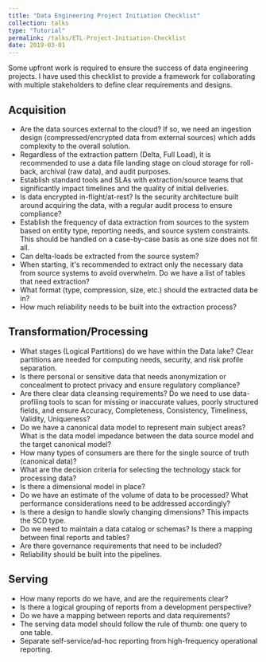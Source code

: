 ```yaml
---
title: "Data Engineering Project Initiation Checklist"
collection: talks
type: "Tutorial"
permalink: /talks/ETL-Project-Initiation-Checklist
date: 2019-03-01
---
```


Some upfront work is required to ensure the success of data engineering projects. I have used this checklist to provide a framework for collaborating with multiple stakeholders to define clear requirements and designs.

## Acquisition

* Are the data sources external to the cloud? If so, we need an ingestion design (compressed/encrypted data from external sources) which adds complexity to the overall solution.
* Regardless of the extraction pattern (Delta, Full Load), it is recommended to use a data file landing stage on cloud storage for roll-back, archival (raw data), and audit purposes.
* Establish standard tools and SLAs with extraction/source teams that significantly impact timelines and the quality of initial deliveries.
* Is data encrypted in-flight/at-rest? Is the security architecture built around acquiring the data, with a regular audit process to ensure compliance?
* Establish the frequency of data extraction from sources to the system based on entity type, reporting needs, and source system constraints. This should be handled on a case-by-case basis as one size does not fit all.
* Can delta-loads be extracted from the source system?
* When starting, it's recommended to extract only the necessary data from source systems to avoid overwhelm. Do we have a list of tables that need extraction?
* What format (type, compression, size, etc.) should the extracted data be in?
* How much reliability needs to be built into the extraction process?
  
## Transformation/Processing

* What stages (Logical Partitions) do we have within the Data lake? Clear partitions are needed for computing needs, security, and risk profile separation.
* Is there personal or sensitive data that needs anonymization or concealment to protect privacy and ensure regulatory compliance?
* Are there clear data cleansing requirements? Do we need to use data-profiling tools to scan for missing or inaccurate values, poorly structured fields, and ensure Accuracy, Completeness, Consistency, Timeliness, Validity, Uniqueness?
* Do we have a canonical data model to represent main subject areas? What is the data model impedance between the data source model and the target canonical model?
* How many types of consumers are there for the single source of truth (canonical data)?
* What are the decision criteria for selecting the technology stack for processing data?
* Is there a dimensional model in place?
* Do we have an estimate of the volume of data to be processed? What performance considerations need to be addressed accordingly?
* Is there a design to handle slowly changing dimensions? This impacts the SCD type.
* Do we need to maintain a data catalog or schemas? Is there a mapping between final reports and tables?
* Are there governance requirements that need to be included?
* Reliability should be built into the pipelines.

## Serving

* How many reports do we have, and are the requirements clear?
* Is there a logical grouping of reports from a development perspective?
* Do we have a mapping between reports and data requirements?
* The serving data model should follow the rule of thumb: one query to one table.
* Separate self-service/ad-hoc reporting from high-frequency operational reporting.

